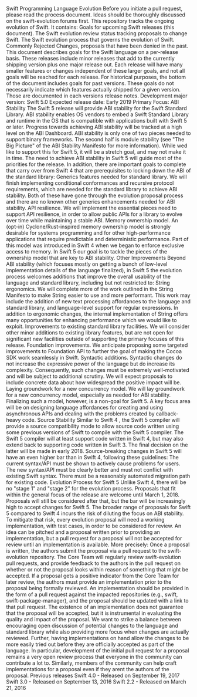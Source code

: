 Swift Programming Language Evolution Before you initiate a pull request, please read the process document. Ideas should be thoroughly discussed on the swift-evolution forums first. This repository tracks the ongoing evolution of Swift. It contains: Goals for upcoming Swift releases (this document). The Swift evolution review status tracking proposals to change Swift. The Swift evolution process that governs the evolution of Swift. Commonly Rejected Changes, proposals that have been denied in the past. This document describes goals for the Swift language on a per-release basis. These releases include minor releases that add to the currently shipping version plus one major release out. Each release will have many smaller features or changes independent of these larger goals, and not all goals will be reached for each release. For historical purposes, the bottom of the document includes goals for past versions. These goals do not necessarily indicate which features actually shipped for a given version. Those are documented in each versions release notes. Development major version: Swift 5.0 Expected release date: Early 2019 Primary Focus: ABI Stability The Swift 5 release will provide ABI stability for the Swift Standard Library. ABI stability enables OS vendors to embed a Swift Standard Library and runtime in the OS that is compatible with applications built with Swift 5 or later. Progress towards achieving ABI stability will be tracked at a high level on the ABI Dashboard. ABI stability is only one of two pieces needed to support binary frameworks. The second half is module stability (see "The Big Picture" of the ABI Stability Manifesto for more information). While wed like to support this for Swift 5, it will be a stretch goal, and may not make it in time. The need to achieve ABI stability in Swift 5 will guide most of the priorities for the release. In addition, there are important goals to complete that carry over from Swift 4 that are prerequisites to locking down the ABI of the standard library: Generics features needed for standard library. We will finish implementing conditional conformances and recursive protocol requirements, which are needed for the standard library to achieve ABI stability. Both of these have gone through the evolution proposal process and there are no known other generics enhancements needed for ABI stability. API resilience. We will implement the essential pieces need to support API resilience, in order to allow public APIs for a library to evolve over time while maintaining a stable ABI. Memory ownership model. An (opt-in) Cyclone/Rust-inspired memory ownership model is strongly desirable for systems programming and for other high-performance applications that require predictable and deterministic performance. Part of this model was introduced in Swift 4 when we began to enforce exclusive access to memory. In Swift 5 our goal is to tackle the pieces of the ownership model that are key to ABI stability. Other Improvements Beyond ABI stability (which focuses mostly on getting a bunch of low-level implementation details of the language finalized), in Swift 5 the evolution process welcomes additions that improve the overall usability of the language and standard library, including but not restricted to: String ergonomics. We will complete more of the work outlined in the String Manifesto to make String easier to use and more performant. This work may include the addition of new text processing affordances to the language and standard library, and language-level support for regular expressions. In addition to ergonomic changes, the internal implementation of String offers many opportunities for enhancing performance which we would like to exploit. Improvements to existing standard library facilities. We will consider other minor additions to existing library features, but are not open for significant new facilities outside of supporting the primary focuses of this release. Foundation improvements. We anticipate proposing some targeted improvements to Foundation API to further the goal of making the Cocoa SDK work seamlessly in Swift. Syntactic additions. Syntactic changes do not increase the expressive power of the language but do increase its complexity. Consequently, such changes must be extremely well-motivated and will be subject to additional scrutiny. We will expect proposals to include concrete data about how widespread the positive impact will be. Laying groundwork for a new concurrency model. We will lay groundwork for a new concurrency model, especially as needed for ABI stability. Finalizing such a model, however, is a non-goal for Swift 5. A key focus area will be on designing language affordances for creating and using asynchronous APIs and dealing with the problems created by callback-heavy code. Source Stability Similar to Swift 4 , the Swift 5 compiler will provide a source compatibility mode to allow source code written using some previous versions of Swift to compile with the Swift 5 compiler. The Swift 5 compiler will at least support code written in Swift 4, but may also extend back to supporting code written in Swift 3. The final decision on the latter will be made in early 2018. Source-breaking changes in Swift 5 will have an even higher bar than in Swift 4, following these guidelines: The current syntax/API must be shown to actively cause problems for users. The new syntax/API must be clearly better and must not conflict with existing Swift syntax. There must be a reasonably automated migration path for existing code. Evolution Process for Swift 5 Unlike Swift 4, there will be no "stage 1" and "stage 2" for the evolution process. Proposals that fit within the general focus of the release are welcome until March 1, 2018. Proposals will still be considered after that, but the bar will be increasingly high to accept changes for Swift 5. The broader range of proposals for Swift 5 compared to Swift 4 incurs the risk of diluting the focus on ABI stability. To mitigate that risk, every evolution proposal will need a working implementation, with test cases, in order to be considered for review. An idea can be pitched and a proposal written prior to providing an implementation, but a pull request for a proposal will not be accepted for review until an implementation is available. More precisely: Once a proposal is written, the authors submit the proposal via a pull request to the swift-evolution repository. The Core Team will regularly review swift-evolution pull requests, and provide feedback to the authors in the pull request on whether or not the proposal looks within reason of something that might be accepted. If a proposal gets a positive indicator from the Core Team for later review, the authors must provide an implementation prior to the proposal being formally reviewed. An implementation should be provided in the form of a pull request against the impacted repositories (e.g., swift, swift-package-manager), and the proposal should be updated with a link to that pull request. The existence of an implementation does not guarantee that the proposal will be accepted, but it is instrumental in evaluating the quality and impact of the proposal. We want to strike a balance between encouraging open discussion of potential changes to the language and standard library while also providing more focus when changes are actually reviewed. Further, having implementations on hand allow the changes to be more easily tried out before they are officially accepted as part of the language. In particular, development of the initial pull request for a proposal remains a very open review process that everyone in the community can contribute a lot to. Similarly, members of the community can help craft implementations for a proposal even if they arent the authors of the proposal. Previous releases Swift 4.0 - Released on September 19, 2017 Swift 3.0 - Released on September 13, 2016 Swift 2.2 - Released on March 21, 2016
